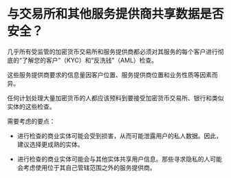 # 与交易所和其他服务提供商共享数据是否安全？

几乎所有受监管的加密货币交易所和服务提供商都必须对其服务的每个客户进行彻底的“了解您的客户”（KYC）和“反洗钱”（AML）检查。

这些服务提供商要求的信息量因客户位置、服务提供商位置和业务性质等因素而异。

任何计划处理大量加密货币的人都应该预料到要接受加密货币交易所、银行和类似实体的这些检查。

需要考虑的要点：

- 进行检查的商业实体可能会受到损害，从而可能泄露用户的私人数据。因此，建议选择更成熟的实体。

- 进行检查的商业实体可能会与其他实体共享用户信息。那些寻求隐私的人可能会考虑使用位于其自己管辖范围之外的服务提供商。
